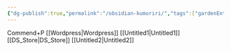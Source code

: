 ```yaml
---
{"dg-publish":true,"permalink":"/obsidian-kumoriri/","tags":["gardenEntry"]}
---
```


Commend+P
[[Wordpress\|Wordpress]]
[[Untitled1\|Untitled1]]
[[DS_Store\|DS_Store]]
[[Untitled2\|Untitled2]]

